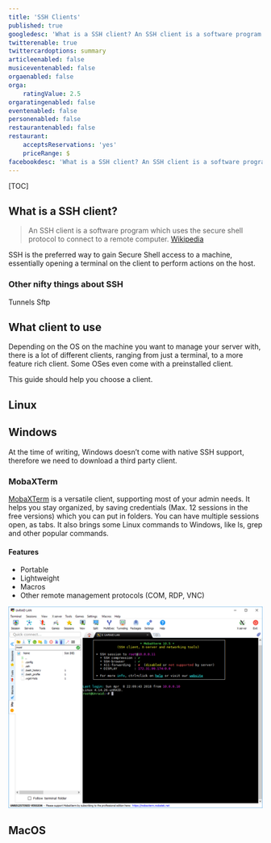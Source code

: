 ```yaml
---
title: 'SSH Clients'
published: true
googledesc: 'What is a SSH client? An SSH client is a software program which uses the secure shell protocol to connect to a remote computer.'
twitterenable: true
twittercardoptions: summary
articleenabled: false
musiceventenabled: false
orgaenabled: false
orga:
    ratingValue: 2.5
orgaratingenabled: false
eventenabled: false
personenabled: false
restaurantenabled: false
restaurant:
    acceptsReservations: 'yes'
    priceRange: $
facebookdesc: 'What is a SSH client? An SSH client is a software program which uses the secure shell protocol to connect to a remote computer.Wikipedia SSH is the preferred way to gain Secure Shell access to a machine, essentially opening a terminal on the client to perform actions on the host.'
---
```


[TOC]

## What is a SSH client?
> An SSH client is a software program which uses the secure shell protocol to connect to a remote computer.
[Wikipedia](https://en.wikipedia.org/wiki/Comparison_of_SSH_clients)

SSH is the preferred way to gain Secure Shell access to a machine, essentially opening a terminal on the client to perform actions on the host.

### Other nifty things about SSH
Tunnels
Sftp

## What client to use
Depending on the OS on the machine you want to manage your server with, there is a lot of different clients, ranging from just a terminal, to a more feature rich client. Some OSes even come with a preinstalled client.

This guide should help you choose a client.

## Linux

## Windows
At the time of writing, Windows doesn’t come with native SSH support, therefore we need to download a third party client.

### MobaXTerm
[MobaXTerm](https://mobaxterm.mobatek.net/) is a versatile client, supporting most of your admin needs. It helps you stay organized, by saving credentials (Max. 12 sessions in the free versions) which you can put in folders. You can have multiple sessions open, as tabs. It also brings some Linux commands to Windows, like ls, grep and other popular commands.

#### Features
* Portable
* Lightweight
* Macros
* Other remote management protocols (COM, RDP, VNC)

![MobaGUI](moba1.PNG)

## MacOS
